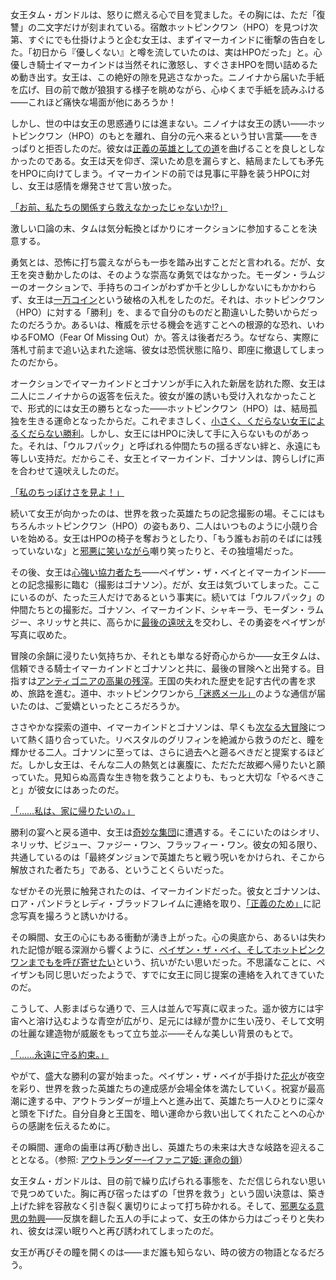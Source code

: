 <!-- title: Tam Gandr -->
<!-- status: 生存 -->

女王タム・ガンドルは、怒りに燃える心で目を覚ました。その胸には、ただ「復讐」の二文字だけが刻まれている。宿敵ホットピンクワン（HPO）を見つけ次第、すぐにでも仕掛けようと企む女王は、まずイマーカインドに衝撃の告白をした。「初日から『優しくない』と噂を流していたのは、実はHPOだった」と。心優しき騎士イマーカインドは当然それに激怒し、すぐさまHPOを問い詰めるため動き出す。女王は、この絶好の隙を見逃さなかった。ニノイナから届いた手紙を広げ、目の前で敵が狼狽する様子を眺めながら、心ゆくまで手紙を読みふける――これほど痛快な場面が他にあろうか！

しかし、世の中は女王の思惑通りには進まない。ニノイナは女王の誘い――ホットピンクワン（HPO）のもとを離れ、自分の元へ来るという甘い言葉――をきっぱりと拒否したのだ。彼女は[正義の英雄としての道](https://youtu.be/II40tjM-mxg?t=296)を曲げることを良しとしなかったのである。女王は天を仰ぎ、深いため息を漏らすと、結局またしても矛先をHPOに向けてしまう。イマーカインドの前では見事に平静を装うHPOに対し、女王は感情を爆発させて言い放った。

[「お前、私たちの関係すら救えなかったじゃないか!?」](#embed:https://youtu.be/II40tjM-mxg?t=342)

激しい口論の末、タムは気分転換とばかりにオークションに参加することを決意する。

勇気とは、恐怖に打ち震えながらも一歩を踏み出すことだと言われる。だが、女王を突き動かしたのは、そのような崇高な勇気ではなかった。モーダン・ラムジーのオークションで、手持ちのコインがわずか千と少ししかないにもかかわらず、女王は[一万コイン](https://youtu.be/II40tjM-mxg?t=785)という破格の入札をしたのだ。それは、ホットピンクワン（HPO）に対する「勝利」を、まるで自分のものだと勘違いした勢いからだったのだろうか。あるいは、権威を示せる機会を逃すことへの根源的な恐れ、いわゆるFOMO（Fear Of Missing Out）か。答えは後者だろう。なぜなら、実際に落札寸前まで追い込まれた途端、彼女は恐慌状態に陥り、即座に撤退してしまったのだから。

オークションでイマーカインドとゴナソンが手に入れた新居を訪れた際、女王は二人にニノイナからの返答を伝えた。彼女が誰の誘いも受け入れなかったことで、形式的には女王の勝ちとなった――ホットピンクワン（HPO）は、結局孤独を生きる運命となったからだ。これぞまさしく、[小さく、くだらない女王によるくだらない勝利](https://youtu.be/II40tjM-mxg?t=1052)。しかし、女王にはHPOに決して手に入らないものがあった。それは、「ウルフパック」と呼ばれる仲間たちの揺るぎない絆と、永遠にも等しい支持だ。だからこそ、女王とイマーカインド、ゴナソンは、誇らしげに声を合わせて遠吠えしたのだ。

[「私のちっぽけさを見よ！」](#embed:https://youtu.be/II40tjM-mxg?t=1261)

続いて女王が向かったのは、世界を救った英雄たちの記念撮影の場。そこにはもちろんホットピンクワン（HPO）の姿もあり、二人はいつものように小競り合いを始める。女王はHPOの椅子を奪おうとしたり、「もう誰もお前のそばには残っていないな」と[邪悪に笑いながら](https://youtu.be/II40tjM-mxg?t=1446)嘲り笑ったりと、その独壇場だった。

その後、女王は[心強い協力者たち](https://youtu.be/II40tjM-mxg?t=1774)――ペイザン・ザ・ベイとイマーカインド――との記念撮影に臨む（撮影はゴナソン）。だが、女王は気づいてしまった。ここにいるのが、たった三人だけであるという事実に。続いては「ウルフパック」の仲間たちとの撮影だ。ゴナソン、イマーカインド、シャキーラ、モーダン・ラムジー、ネリッサと共に、高らかに[最後の遠吠え](https://youtu.be/II40tjM-mxg?t=2252)を交わし、その勇姿をペイザンが写真に収めた。

冒険の余韻に浸りたい気持ちか、それとも単なる好奇心からか――女王タムは、信頼できる騎士イマーカインドとゴナソンと共に、最後の冒険へと出発する。目指すは[アンティゴニアの高巣の残滓](https://youtu.be/II40tjM-mxg?t=2481)。王国の失われた歴史を記す古代の書を求め、旅路を進む。道中、ホットピンクワンから[「迷惑メール」](https://youtu.be/II40tjM-mxg?t=2587)のような通信が届いたのは、ご愛嬌といったところだろうか。

ささやかな探索の道中、イマーカインドとゴナソンは、早くも[次なる大冒険](https://youtu.be/II40tjM-mxg?t=2760)について熱く語り合っていた。リベスタルのグリフィンを絶滅から救うのだと、瞳を輝かせる二人。ゴナソンに至っては、さらに過去へと遡るべきだと提案するほどだ。しかし女王は、そんな二人の熱気とは裏腹に、ただただ故郷へ帰りたいと願っていた。見知らぬ高貴な生き物を救うことよりも、もっと大切な「やるべきこと」が彼女にはあったのだ。

[「……私は、家に帰りたいの。」](#embed:https://youtu.be/II40tjM-mxg?t=2810)

勝利の宴へと戻る道中、女王は[奇妙な集団](https://youtu.be/II40tjM-mxg?t=3089)に遭遇する。そこにいたのはシオリ、ネリッサ、ビジュー、ファジー・ワン、フラッフィー・ワン。彼女の知る限り、共通しているのは「最終ダンジョンで英雄たちと戦う呪いをかけられ、そこから解放された者たち」である、ということくらいだった。

なぜかその光景に触発されたのは、イマーカインドだった。彼女とゴナソンは、ロア・パンドラとレディ・ブラッドフレイムに連絡を取り、[「正義のため」](https://youtu.be/II40tjM-mxg?t=3170)に記念写真を撮ろうと誘いかける。

その瞬間、女王の心にもある衝動が湧き上がった。心の奥底から、あるいは失われた記憶が眠る深淵から響くように、[ペイザン・ザ・ベイ、そしてホットピンクワンまでもを呼び寄せたい](https://youtu.be/II40tjM-mxg?t=3218)という、抗いがたい思いだった。不思議なことに、ペイザンも同じ思いだったようで、すでに女王に同じ提案の連絡を入れてきていたのだ。

こうして、人影まばらな通りで、三人は並んで写真に収まった。遥か彼方には宇宙へと溶け込むような青空が広がり、足元には緑が豊かに生い茂り、そして文明の壮麗な建造物が威厳をもって立ち並ぶ――そんな美しい背景のもとで。

[「……永遠に守る約束。」](#embed:https://youtu.be/II40tjM-mxg?t=3460)

やがて、盛大な勝利の宴が始まった。ペイザン・ザ・ベイが手掛けた[花火](https://youtu.be/II40tjM-mxg?t=3675)が夜空を彩り、世界を救った英雄たちの達成感が会場全体を満たしていく。祝宴が最高潮に達する中、アウトランダーが壇上へと進み出て、英雄たち一人ひとりに深々と頭を下げた。自分自身と王国を、暗い運命から救い出してくれたことへの心からの感謝を伝えるために。

その瞬間、運命の歯車は再び動き出し、英雄たちの未来は大きな岐路を迎えることとなる。（参照: [アウトランダー–イファニア姫: 運命の鎖](#edge:iphania-outlander)）

女王タム・ガンドルは、目の前で繰り広げられる事態を、ただ信じられない思いで見つめていた。胸に再び宿ったはずの「世界を救う」という固い決意は、築き上げた絆を容赦なく引き裂く裏切りによって打ち砕かれる。そして、[邪悪なる意思の勃興](https://youtu.be/II40tjM-mxg?t=4199)――反旗を翻した五人の手によって、女王の体から力はごっそりと失われ、彼女は深い眠りへと再び誘われてしまったのだ。

女王が再びその瞳を開くのは――まだ誰も知らない、時の彼方の物語となるだろう。